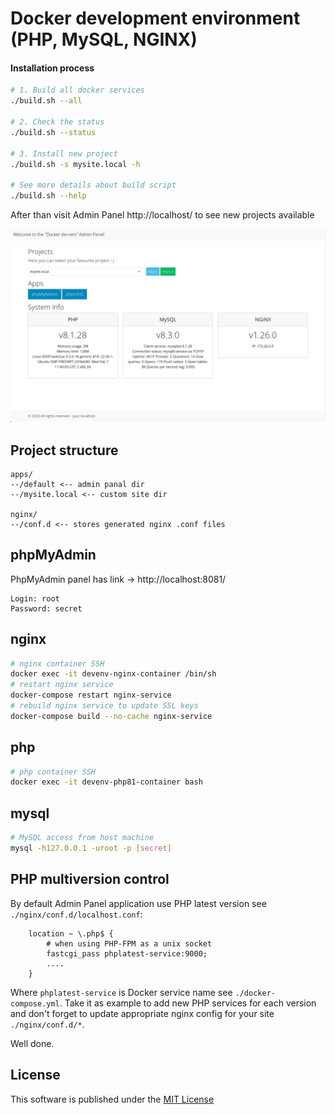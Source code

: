 Docker development environment (PHP, MySQL, NGINX)
==================================================

#### Installation process

```bash
# 1. Build all docker services
./build.sh --all 

# 2. Check the status
./build.sh --status

# 3. Install new project
./build.sh -s mysite.local -h

# See more details about build script
./build.sh --help
```

After than visit Admin Panel http://localhost/ to see new projects available

![Docker development environment](doc/images/adminp.png)

Project structure
----------------
```
apps/
--/default <-- admin panal dir
--/mysite.local <-- custom site dir

nginx/
--/conf.d <-- stores generated nginx .conf files
```

phpMyAdmin
----------

PhpMyAdmin panel has link -> http://localhost:8081/
```
Login: root
Password: secret
```

nginx
-----
```bash
# nginx container SSH
docker exec -it devenv-nginx-container /bin/sh
# restart nginx service 
docker-compose restart nginx-service
# rebuild nginx service to update SSL keys
docker-compose build --no-cache nginx-service
```

php
---
```bash
# php container SSH
docker exec -it devenv-php81-container bash
```

mysql
-----
```bash
# MySQL access from host machine
mysql -h127.0.0.1 -uroot -p [secret]
```

PHP multiversion control
------------------------
By default Admin Panel application use PHP latest version see `./nginx/conf.d/localhost.conf`:
```
    location ~ \.php$ {
        # when using PHP-FPM as a unix socket
        fastcgi_pass phplatest-service:9000;
        ....
    }
```
Where `phplatest-service` is Docker service name see `./docker-compose.yml`.
Take it as example to add new PHP services for each version and don't forget to update appropriate nginx config for your
site `./nginx/conf.d/*`.

Well done.

License
-------

This software is published under the [MIT License](LICENSE.md)

